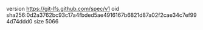 version https://git-lfs.github.com/spec/v1
oid sha256:0d2a3762bc93c17a4fbded5ae4916167b6821d87a02f2cae34c7ef994d74ddd0
size 5066
